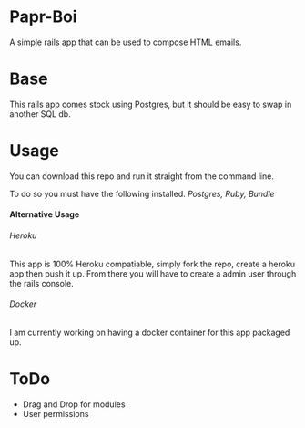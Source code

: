 # Papr-Boi
A simple rails app that can be used to compose HTML emails.

# Base
This rails app comes stock using Postgres, but it should be easy to swap in another SQL db. 

# Usage
You can download this repo and run it straight from the command line. 

To do so you must have the following installed.
*Postgres,
Ruby,
Bundle*

#### Alternative Usage

###### Heroku
This app is 100% Heroku compatiable, simply fork the repo, create a heroku app then push it up. From there you will have to create a admin user through the rails console.

###### Docker
I am currently working on having a docker container for this app packaged up.

# ToDo
- Drag and Drop for modules
- User permissions
